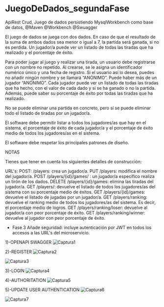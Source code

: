 # JuegoDeDados_segundaFase
ApiRest Crud, Juego de dados  persistiendo MysqlWorkbench como base de datos, @Maven @Workbench @Swuagger 

El juego de dados se juega con dos dados. En caso de que el resultado de la suma de ambos dados sea menor o igual a 7, la partida será ganada, si no es perdida. Un jugador/a puede ver un listado de todas las tiradas que ha realizado y el porcentaje de éxito.

Para poder jugar al juego y realizar una tirada, un usuario debe registrarse con un nombre no repetido. Al crearse, se le asigna un identificador numérico único y una fecha de registro. Si el usuario así lo desea, puedes no añadir ningún nombre y se llamará “ANÓNIMO”. Puede haber más de un jugador “ANÓNIMO”.
Cada jugador puede ver un listado de todas las tiradas que ha hecho, con el valor de cada dado y si se ha ganado o no la partida. Además, puede saber su porcentaje de éxito por todas las tiradas que ha realizado.

No se puede eliminar una partida en concreto, pero sí se puede eliminar todo el listado de tiradas por un jugador/a.

El software debe permitir listar a todos los jugadores/as que hay en el sistema, el porcentaje de éxito de cada jugador/a y el porcentaje de éxito medio de todos los jugadores/as en el sistema.

El software debe respetar los principales patrones de diseño.

NOTAS

Tienes que tener en cuenta los siguientes detalles de construcción:

URL's:
POST: /players: crea un jugador/a.
PUT /players: modifica el nombre del jugador/a.
POST /players/{id}/games/ : un jugador/a específico realiza un tirón de los dados.
DELETE /players/{id}/games: elimina las tiradas del jugador/a.
GET /players/: devuelve el listado de todos los jugadores/as del sistema con su porcentaje medio de éxitos.
GET /players/{id}/games: devuelve el listado de jugadas por un jugador/a.
GET /players/ranking: devuelve el ranking medio de todos los jugadores/as del sistema. Es decir, el porcentaje medio de logros.
GET /players/ranking/loser: devuelve al jugador/a con peor porcentaje de éxito.
GET /players/ranking/winner: devuelve al jugador con peor porcentaje de éxito.

- Fase 3
Añade seguridad: incluye autenticación por JWT en todos los accesos a las URL's del microservicio.

1)-OPENAPI SWAGGER
![Captura1](https://github.com/Luiso-o/JuegoDeDado_CuartaFase/assets/128043647/aac97443-c315-45ed-a261-64f556691404)

2)-REGISTER
![Captura2](https://github.com/Luiso-o/JuegoDeDado_CuartaFase/assets/128043647/4c6842f5-2cd7-4967-afc7-c2366ff498d8)

![Captura3](https://github.com/Luiso-o/JuegoDeDado_CuartaFase/assets/128043647/ec95d44e-9ecb-4e76-94f0-8e30c38c36a1)

3)-LOGIN 
![Captura4](https://github.com/Luiso-o/JuegoDeDado_CuartaFase/assets/128043647/dd075a5e-1d84-428b-9612-44714e13f0e4)

4)-AUTHORITATION
![Captura5](https://github.com/Luiso-o/JuegoDeDado_CuartaFase/assets/128043647/db79c841-8ff0-409b-9096-4f51746ed70a)

5)-UPDATE USER AUTHENTICATION
![Captura6](https://github.com/Luiso-o/JuegoDeDado_CuartaFase/assets/128043647/dcfcfcfb-ee65-41ba-898c-e858f2257eb8)

![Captura7](https://github.com/Luiso-o/JuegoDeDado_CuartaFase/assets/128043647/f16410b4-4ee4-4c01-954f-d77a09f5375d)


